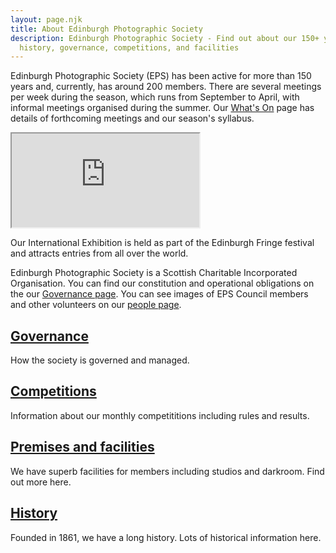 ```yaml
---
layout: page.njk
title: About Edinburgh Photographic Society
description: Edinburgh Photographic Society - Find out about our 150+ year
  history, governance, competitions, and facilities
---
```

Edinburgh Photographic Society (EPS) has been active for more than 150 years and, currently, has around 200 members. There are several meetings per week during the season, which runs from September to April, with informal meetings organised during the summer. Our [What's On](/whats-on/) page has details of forthcoming meetings and our season's syllabus.

<div class="aspect-w-16 aspect-h-9">
<iframe class="mx-auto w-full h-full" src="https://www.youtube.com/embed/kpSPe9laZus?si=0HY06N-ph1sSYspw" allow="autoplay clipboard-write encrypted-media fullscreen picture-in-picture" referrerpolicy="strict-origin-when-cross-origin"></iframe>
</div>

Our International Exhibition is held as part of the Edinburgh Fringe festival and attracts entries from all over the world.

Edinburgh Photographic Society is a Scottish Charitable Incorporated Organisation. You can find our constitution and operational obligations on the our [Governance page](/people-and-governance). You can see images of EPS Council members and other volunteers on our [people page](/people/).

## [Governance](/people-and-governance)

How the society is governed and managed.

## [Competitions](/competitions/)

Information about our monthly competititions including rules and results.

## [Premises and facilities](/facilities/)

We have superb facilities for members including studios and darkroom. Find out more here.

## [History](/history/)

Founded in 1861, we have a long history. Lots of historical information here.
